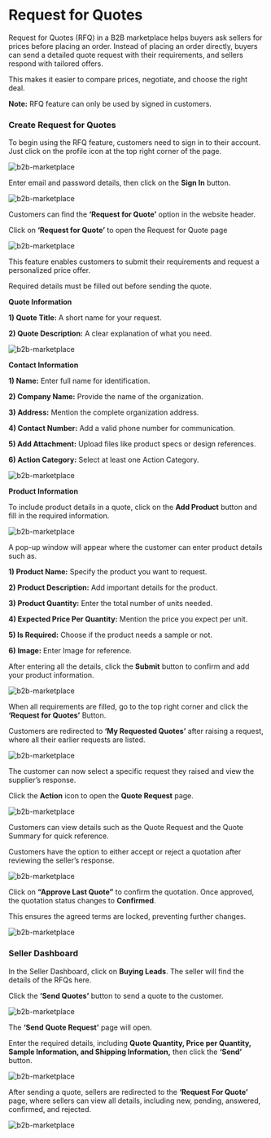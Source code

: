 # Request for Quotes

Request for Quotes (RFQ) in a B2B marketplace helps buyers ask sellers for prices before placing an order. Instead of placing an order directly, buyers can send a detailed quote request with their requirements, and sellers respond with tailored offers. 

This makes it easier to compare prices, negotiate, and choose the right deal. 

**Note:** RFQ feature can only be used by signed in customers.

### Create Request for Quotes 

To begin using the RFQ feature, customers need to sign in to their account. Just click on the profile icon at the top right corner of the page. 

 ![b2b-marketplace](../../assets/2.2.0/images/b2b-marketplace/1-guest-sign-in.png)

Enter email and password details, then click on the **Sign In** button.

 ![b2b-marketplace](../../assets/2.2.0/images/b2b-marketplace/2-customer-login.png)

Customers can find the **‘Request for Quote’** option in the website header. 

Click on **‘Request for Quote’** to open the Request for Quote page

 ![b2b-marketplace](../../assets/2.2.0/images/b2b-marketplace/3-customer-profile-page.png)

This feature enables customers to submit their requirements and request a personalized price offer. 

Required details must be filled out before sending the quote.

**Quote Information**

**1) Quote Title:** A short name for your request.

**2) Quote Description:** A clear explanation of what you need.

 ![b2b-marketplace](../../assets/2.2.0/images/b2b-marketplace/4-quote-info.png)

**Contact Information**

**1) Name:** Enter full name for identification.

**2) Company Name:** Provide the name of the organization.

**3) Address:** Mention the complete organization address.

**4) Contact Number:** Add a valid phone number for communication.

**5) Add Attachment:** Upload files like product specs or design references.

**6) Action Category:** Select at least one Action Category.

 ![b2b-marketplace](../../assets/2.2.0/images/b2b-marketplace/5-contact-info.png)

**Product Information**

To include product details in a quote, click on the **Add Product** button and fill in the required information.

 ![b2b-marketplace](../../assets/2.2.0/images/b2b-marketplace/6-product-info.png)

A pop-up window will appear where the customer can enter product details such as.

**1) Product Name:** Specify the product you want to request.

**2) Product Description:** Add important details for the product.

**3) Product Quantity:** Enter the total number of units needed.

**4) Expected Price Per Quantity:** Mention the price you expect per unit.

**5) Is Required:** Choose if the product needs a sample or not.

**6) Image:** Enter Image for reference.

After entering all the details, click the **Submit** button to confirm and add your product information.

 ![b2b-marketplace](../../assets/2.2.0/images/b2b-marketplace/7-popup-rfq.png)

When all requirements are filled, go to the top right corner and click the **‘Request for Quotes’** Button.

Customers are redirected to **‘My Requested Quotes’** after raising a request, where all their earlier requests are listed.

 ![b2b-marketplace](../../assets/2.2.0/images/b2b-marketplace/8-redirect-page.png)

The customer can now select a specific request they raised and view the supplier’s response.

Click the **Action** icon to open the **Quote Request** page.

 ![b2b-marketplace](../../assets/2.2.0/images/b2b-marketplace/9-supplier-responsenew.png)

Customers can view details such as the Quote Request and the Quote Summary for quick reference. 

Customers have the option to either accept or reject a quotation after reviewing the seller’s response.

 ![b2b-marketplace](../../assets/2.2.0/images/b2b-marketplace/10-approved-last-quotes-button.png)

Click on **“Approve Last Quote”** to confirm the quotation. Once approved, the quotation status changes to **Confirmed**. 

This ensures the agreed terms are locked, preventing further changes. 

 ![b2b-marketplace](../../assets/2.2.0/images/b2b-marketplace/11-quotes-confirm-by-customer.png)

### Seller Dashboard

In the Seller Dashboard, click on **Buying Leads**. The seller will find the details of the RFQs here.

Click the **‘Send Quotes’** button to send a quote to the customer.

 ![b2b-marketplace](../../assets/2.2.0/images/b2b-marketplace/12-buying-leads-seller.png)

The **‘Send Quote Request’** page will open.

Enter the required details, including **Quote Quantity, Price per Quantity, Sample Information, and Shipping Information,** then click the **‘Send’** button.

 ![b2b-marketplace](../../assets/2.2.0/images/b2b-marketplace/13-send-quote-request-to-customer.png)

After sending a quote, sellers are redirected to the **‘Request For Quote’** page, where sellers can view all details, including new, pending, answered, confirmed, and rejected.

 ![b2b-marketplace](../../assets/2.2.0/images/b2b-marketplace/14-req-ans-by-seller.png)
